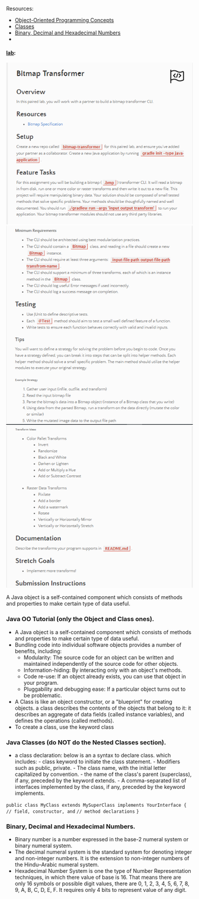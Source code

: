 Resources:
- [Object-Oriented Programming Concepts](https://docs.oracle.com/javase/tutorial/java/concepts/)
- [Classes](https://docs.oracle.com/javase/tutorial/java/javaOO/classes.html)
- [Binary, Decimal and Hexadecimal Numbers](https://www.mathsisfun.com/binary-decimal-hexadecimal.html)
- 
#### [lab](https://github.com/Ahmad-A2020/java-fundamentals):
![lab3](/Code-401/ScreenShot/lab4-1.PNG)
![lab3](/Code-401/ScreenShot/lab4-2.PNG)
![lab3](/Code-401/ScreenShot/lab4-3.PNG)

A Java object is a self-contained component which consists of methods and properties to make certain type of data useful.

### Java OO Tutorial (only the Object and Class ones).
- A Java object is a self-contained component which consists of methods and properties to make certain type of data useful.
- Bundling code into individual software objects provides a number of benefits, including:
   - Modularity: The source code for an object can be written and maintained independently of the source code for other objects.
   - Information-hiding: By interacting only with an object's methods.
   - Code re-use: If an object already exists, you can use that object in your program. 
   - Pluggability and debugging ease: If a particular object turns out to be problematic. 
- A Class is like an object constructor, or a "blueprint" for creating objects. a class describes the contents of the objects that belong to it: it describes an aggregate of data fields (called instance variables), and defines the operations (called methods).
-  To create a class, use the keyword class    
 
### Java Classes (do NOT do the Nested Classes section). 
- a class declaration: below is an a syntax to declare class. which includes: 
      - class keyword to initiate the class statement. 
      - Modifiers such as public, private. 
      - The class name, with the initial letter capitalized by convention.
      - the name of the class's parent (superclass), if any, preceded by the keyword extends. 
      - A comma-separated list of interfaces implemented by the class, if any, preceded by the keyword implements.

`public class MyClass extends MySuperClass implements YourInterface {`
    `// field, constructor, and`
    `// method declarations`
`}`

### Binary, Decimal and Hexadecimal Numbers.
- Binary number is a number expressed in the base-2 numeral system or binary numeral system.
- The decimal numeral system is the standard system for denoting integer and non-integer numbers. It is the extension to non-integer numbers of the Hindu–Arabic numeral system. 
- Hexadecimal Number System is one the type of Number Representation techniques, in which there value of base is 16. That means there are only 16 symbols or possible digit values, there are 0, 1, 2, 3, 4, 5, 6, 7, 8, 9, A, B, C, D, E, F. It requires only 4 bits to represent value of any digit.
